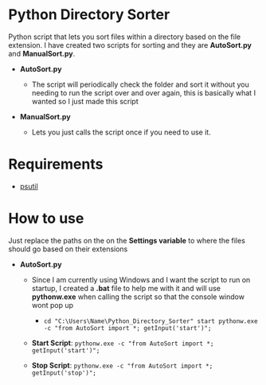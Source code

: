 # Python Directory Sorter
Python script that lets you sort files within a directory based on the file extension. I have created two scripts for sorting and they are **AutoSort.py** and **ManualSort.py**.

* **AutoSort.py**
  * The script will periodically check the folder and sort it without you needing to run the script over and over again, this is basically what I wanted so I just made this script
  
* **ManualSort.py**
  * Lets you just calls the script once if you need to use it.
 
# Requirements
  * [psutil](https://pypi.org/project/psutil/)

# How to use
Just replace the paths on the on the **Settings variable** to where the files should go based on their extensions

* **AutoSort.py**

  * Since I am currently using Windows and I want the script to run on startup, I created a **.bat** file to help me with it and will use **pythonw.exe** when calling the script so that the console window wont pop up
  
    * `cd "C:\Users\Name\Python_Directory_Sorter" start pythonw.exe -c "from AutoSort import *; getInput('start')";`
  
  * **Start Script**: `pythonw.exe -c "from AutoSort import *; getInput('start')";`
  
  * **Stop Script**: `pythonw.exe -c "from AutoSort import *; getInput('stop')";`
  
  
